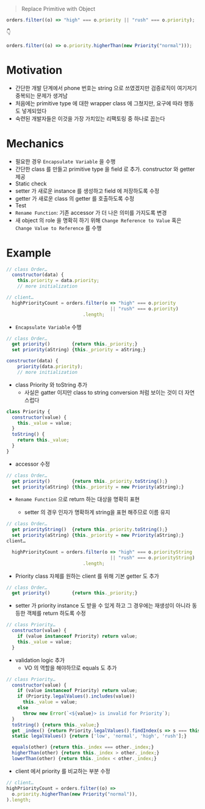 > Replace Primitive with Object

```js
orders.filter((o) => "high" === o.priority || "rush" === o.priority);
```

👇

```js
orders.filter((o) => o.priority.higherThan(new Priority("normal")));
```

# Motivation

- 간단한 개발 단계에서 phone 번호는 string 으로 쓰였겠지만 검증로직이 여기저기 중복되는 문제가 생겨남
- 처음에는 primitive type 에 대한 wrapper class 에 그쳤지만, 요구에 따라 행동도 넣게되었다
- 숙련된 개발자들은 이것을 가장 가치있는 리팩토링 중 하나로 꼽는다

# Mechanics

- 필요한 경우 `Encapsulate Variable` 을 수행
- 간단한 class 를 만들고 primitive type 을 field 로 추가. constructor 와 getter 제공
- Static check
- setter 가 새로운 instance 를 생성하고 field 에 저장하도록 수정
- getter 가 새로운 class 의 getter 를 호출하도록 수정
- Test
- `Rename Function`: 기존 accessor 가 더 나은 의미를 가지도록 변경
- 새 object 의 role 을 명확히 하기 위해 `Change Reference to Value` 혹은 `Change Value to Reference` 를 수행

# Example

```js
// class Order…
  constructor(data) {
    this.priority = data.priority;
    // more initialization

// client…
  highPriorityCount = orders.filter(o => "high" === o.priority
                                      || "rush" === o.priority)
                            .length;

```

- `Encapsulate Variable` 수행

```js
// class Order…
  get priority()        {return this._priority;}
  set priority(aString) {this._priority = aString;}

constructor(data) {
    priority(data.priority);
    // more initialization
```

- class Priority 와 toString 추가
  - 사실은 gatter 이지만 class to string conversion 처럼 보이는 것이 더 자연스럽다

```js
class Priority {
  constructor(value) {
    this._value = value;
  }
  toString() {
    return this._value;
  }
}
```

- accessor 수정

```js
// class Order…
  get priority()        {return this._priority.toString();}
  set priority(aString) {this._priority = new Priority(aString);}
```

- `Rename Function` 으로 return 하는 대상을 명확히 표현

  - setter 의 경우 인자가 명확하게 string을 표현 해주므로 이름 유지

```js
// class Order…
  get priorityString()  {return this._priority.toString();}
  set priority(aString) {this._priority = new Priority(aString);}
client…

  highPriorityCount = orders.filter(o => "high" === o.priorityString
                                      || "rush" === o.priorityString)
                            .length;
```

- Priority class 자체를 원하는 client 를 위해 기본 getter 도 추가

```js
// class Order…
  get priority()        {return this._priority;}
```

- setter 가 priority instance 도 받을 수 있게 하고 그 경우에는 재생성이 아니라 동등한 객체를 return 하도록 수정

```js
// class Priority…
  constructor(value) {
    if (value instanceof Priority) return value;
    this._value = value;
  }

```

- validation logic 추가
  - VO 의 역할을 해야하므로 equals 도 추가

```js
// class Priority…
  constructor(value) {
    if (value instanceof Priority) return value;
    if (Priority.legalValues().includes(value))
      this._value = value;
    else
      throw new Error(`<${value}> is invalid for Priority`);
  }
  toString() {return this._value;}
  get _index() {return Priority.legalValues().findIndex(s => s === this._value);}
  static legalValues() {return ['low', 'normal', 'high', 'rush'];}

  equals(other) {return this._index === other._index;}
  higherThan(other) {return this._index > other._index;}
  lowerThan(other) {return this._index < other._index;}
```

- client 에서 priority 를 비교하는 부분 수정

```js
// client…
highPriorityCount = orders.filter((o) =>
  o.priority.higherThan(new Priority("normal")),
).length;
```
